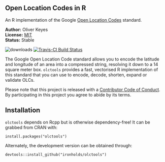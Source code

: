 ## Open Location Codes in R

An R implementation of the Google [Open Location Codes](https://openlocationcode.com) standard.

__Author:__ Oliver Keyes<br/>
__License:__ [MIT](https://opensource.org/licenses/MIT)<br/>
__Status:__ Stable

![downloads](http://cranlogs.r-pkg.org/badges/grand-total/olctools)
[![Travis-CI Build Status](https://travis-ci.org/Ironholds/olctools.svg?branch=master)](https://travis-ci.org/Ironholds/olctools)

The Google Open Location Code standard allows you to encode the latitude and longitude of an area into a compressed string,
resolving it down to a 14 square meter box. `olctools` provides a fast, vectorised R implementation of this standard that
you can use to encode, decode, shorten, expand or validate OLCs.

Please note that this project is released with a [Contributor Code of Conduct](https://github.com/Ironholds/olctools/blob/master/CONDUCT.md). By participating in this project you agree to abide by its terms.

## Installation

`olctools` depends on Rcpp but is otherwise dependency-free! It can be grabbed from CRAN with:

    install.packages("olctools")
    
Alternately, the development version can be obtained through:

    devtools::install_github("ironholds/olctools")
